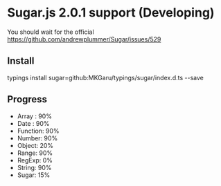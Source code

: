 Sugar.js 2.0.1 support (Developing)
====================================

You should wait for the official  
https://github.com/andrewplummer/Sugar/issues/529

Install
-------------
typings install sugar=github:MKGaru/typings/sugar/index.d.ts --save  

Progress
-------------

* Array : 90%
* Date : 90%
* Function: 90%
* Number: 90%
* Object: 20%
* Range: 90%
* RegExp: 0%
* String: 90%
* Sugar: 15%